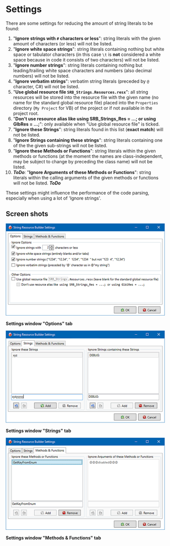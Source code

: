 # Settings

There are some settings for reducing the amount of string literals to be found:
1. "**Ignore strings with `#` characters or less**": string literals with the given amount of characters (or less) will not be listed.
1. "**Ignore white space strings**": string literals containing nothing but white space or tabulator characters (in this case `\t` is **not** considered a white space because in code it consists of two characters) will not be listed.
1. "**Ignore number strings**": string literals containing nothing but leading/trailing white space characters and numbers (also decimal numbers) will not be listed.
1. "**Ignore verbatim strings**": verbatim string literals (preceded by `@` character, C#) will not be listed.
1. "**Use global resource file `SRB_Strings.Resources.resx`**": all string resources will be stored into the resource file with the given name (no name for the standard global resource file) placed into the `Properties` directory (`My Project` for VB) of the project or if not available in the project root.
1. "**Don't use resource alias like using SRB_Strings_Res = ...; or using GlbRes = ...;**": only available when "Use global resource file" is ticked.
1. "**Ignore these Strings**": string literals found in this list (**exact match**) will not be listed.
1. "**Ignore Strings containing these strings**": string literals containing one of the the given sub-strings will not be listed.
1. "**Ignore these Methods or Functions**": string literals within the given methods or functions (at the moment the names are class-independent, may be subject to change by preceding the class name) will not be listed.
1. **_ToDo_**: "**Ignore Arguments of these Methods or Functions**": string literals within the calling arguments of the given methods or functions will not be listed. **_ToDo_**

These settings might influence the performance of the code parsing, especially when using a lot of 'Ignore strings'.

## Screen shots

![Options tab](Settings_SRBSettingsPreview1.png)

**Settings window "Options" tab**

![Strings tab](Settings_SRBSettingsPreview2.png)

**Settings window "Strings" tab**

![Methods & Functions tab](Settings_SRBSettingsPreview3.png)

**Settings window "Methods & Functions" tab**

